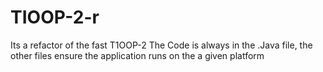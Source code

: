 # TIOOP-2-r
Its a refactor  of the fast T1OOP-2
The Code is always in the .Java file, the other files ensure the application runs on the a given platform
